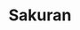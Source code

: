 --- 
title: "Sakuran"
publishdate: "2019-4-15T16:48:46+02:00"
src: "https://365manga.net/manga/sakuran"
image: "https://data.365manga.net/images/thumbnails/24109-sakuran.jpg"
description: "From Fifay.net: A poor peasant girl was sold to a brothel in Edo. Her new life started from the day when she had her first full-bowl of rice. After many struggles, she became a cultivated Oiran. While her beauty never failed, her hope for freedom faded with the passing seasons. Yoshiwara of Edo was a man's heaven, but a woman's hell: all was sakuran."
---